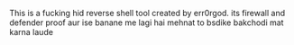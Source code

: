 This is a fucking hid reverse shell tool created by err0rgod. its firewall and defender proof
aur ise banane me lagi hai mehnat to bsdike bakchodi mat karna laude 